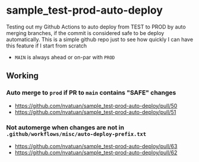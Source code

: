 # sample_test-prod-auto-deploy
Testing out my Github Actions to auto deploy from TEST to PROD by auto merging branches, if the commit is considered safe to be deploy automatically. This is a simple github repo just to see how quickly I can have this feature if I start from scratch

- `MAIN` is always ahead or on-par with `PROD`

## Working
### Auto merge to `prod` if PR to `main` contains "SAFE" changes
- https://github.com/nvatuan/sample_test-prod-auto-deploy/pull/50
- https://github.com/nvatuan/sample_test-prod-auto-deploy/pull/51

### Not automerge when changes are not in `.github/workflows/misc/auto-deploy-prefix.txt`
- https://github.com/nvatuan/sample_test-prod-auto-deploy/pull/63
- https://github.com/nvatuan/sample_test-prod-auto-deploy/pull/62
